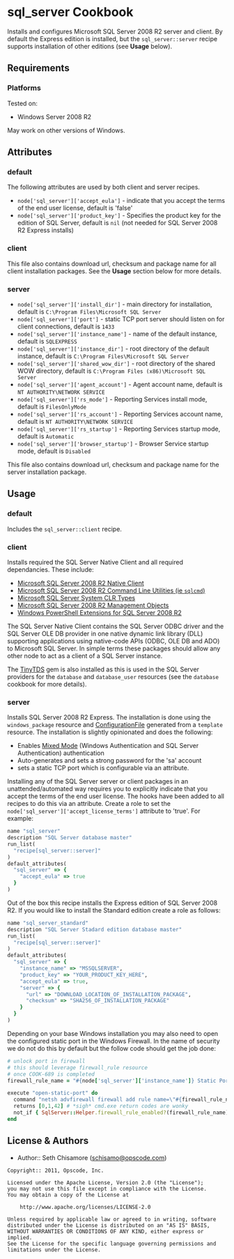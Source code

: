 sql_server Cookbook
===================
Installs and configures Microsoft SQL Server 2008 R2 server and client.  By default the Express edition is installed, but the `sql_server::server` recipe supports installation of other editions (see __Usage__ below).


Requirements
------------
### Platforms
Tested on:
- Windows Server 2008 R2

May work on other versions of Windows.


Attributes
----------
### default
The following attributes are used by both client and server recipes.

* `node['sql_server']['accept_eula']` - indicate that you accept the terms of the end user license, default is 'false'
* `node['sql_server']['product_key']` - Specifies the product key for the edition of SQL Server, default is `nil` (not needed for SQL Server 2008 R2 Express installs)

### client
This file also contains download url, checksum and package name for all client installation packages.  See the __Usage__ section below for more details.

### server
* `node['sql_server']['install_dir']` - main directory for installation, default is `C:\Program Files\Microsoft SQL Server`
* `node['sql_server']['port']` - static TCP port server should listen on for client connections, default is `1433`
* `node['sql_server']['instance_name']` - name of the default instance, default is `SQLEXPRESS`
* `node['sql_server']['instance_dir']` - root directory of the default instance, default is `C:\Program Files\Microsoft SQL Server`
* `node['sql_server']['shared_wow_dir']` - root directory of the shared WOW directory, default is `C:\Program Files (x86)\Microsoft SQL Server`
* `node['sql_server']['agent_account']` - Agent account name, default is `NT AUTHORITY\NETWORK SERVICE`
* `node['sql_server']['rs_mode']` - Reporting Services install mode, default is `FilesOnlyMode`
* `node['sql_server']['rs_account']` - Reporting Services account name, default is `NT AUTHORITY\NETWORK SERVICE`
* `node['sql_server']['rs_startup']` - Reporting Services startup mode, default is `Automatic`
* `node['sql_server']['browser_startup']` - Browser Service startup mode, default is `Disabled`

This file also contains download url, checksum and package name for the server installation package.


Usage
-----
### default
Includes the `sql_server::client` recipe.

### client
Installs required the SQL Server Native Client and all required dependancies. These include:

* [Microsoft SQL Server 2008 R2 Native Client](http://www.microsoft.com/download/en/details.aspx?id=16978#SNAC)
* [Microsoft SQL Server 2008 R2 Command Line Utilities (ie `sqlcmd`)](http://www.microsoft.com/download/en/details.aspx?id=16978#SQLCMD)
* [Microsoft SQL Server System CLR Types](http://www.microsoft.com/download/en/details.aspx?id=16978#SQLSYSCLR)
* [Microsoft SQL Server 2008 R2 Management Objects](http://www.microsoft.com/download/en/details.aspx?id=16978#SMO)
* [Windows PowerShell Extensions for SQL Server 2008 R2](http://www.microsoft.com/download/en/details.aspx?id=16978#PowerShell)

The SQL Server Native Client contains the SQL Server ODBC driver and the SQL Server OLE DB provider in one native dynamic link library (DLL) supporting applications using native-code APIs (ODBC, OLE DB and ADO) to Microsoft SQL Server.  In simple terms these packages should allow any other node to act as a client of a SQL Server instance.

The [TinyTDS](https://github.com/rails-sqlserver/tiny_tds) gem is also installed as this is used in the SQL Server providers for the `database` and `database_user` resources (see the `database` cookbook for more details).

### server
Installs SQL Server 2008 R2 Express.  The installation is done using the `windows_package` resource and [ConfigurationFile](http://msdn.microsoft.com/en-us/library/dd239405.aspx) generated from a `template` resource.  The installation is slightly opinionated and does the following:

* Enables [Mixed Mode](http://msdn.microsoft.com/en-us/library/aa905171\(v=sql.80\).aspx) (Windows Authentication and SQL Server Authentication) authentication
* Auto-generates and sets a strong password for the 'sa' account
* sets a static TCP port which is configurable via an attribute.

Installing any of the SQL Server server or client packages in an unattended/automated way requires you to explicitly indicate that you accept the terms of the end user license. The hooks have been added to all recipes to do this via an attribute.  Create a role to set the `node['sql_server']['accept_license_terms']` attribute to 'true'.  For example:

```ruby
name "sql_server"
description "SQL Server database master"
run_list(
  "recipe[sql_server::server]"
)
default_attributes(
  "sql_server" => {
    "accept_eula" => true
  }
)
```

Out of the box this recipe installs the Express edition of SQL Server 2008 R2.  If you would like to install the Standard edition create a role as follows:

```ruby
name "sql_server_standard"
description "SQL Server Stadard edition database master"
run_list(
  "recipe[sql_server::server]"
)
default_attributes(
  "sql_server" => {
    "instance_name" => "MSSQLSERVER",
    "product_key" => "YOUR_PRODUCT_KEY_HERE",
    "accept_eula" => true,
    "server" => {
      "url" => "DOWNLOAD_LOCATION_OF_INSTALLATION_PACKAGE",
      "checksum" => "SHA256_OF_INSTALLATION_PACKAGE"
    }
  }
)
```

Depending on your base Windows installation you may also need to open the configured static port in the Windows Firewall.  In the name of security we do not do this by default but the follow code should get the job done:

```ruby
# unlock port in firewall
# this should leverage firewall_rule resource
# once COOK-689 is completed
firewall_rule_name = "#{node['sql_server']['instance_name']} Static Port"

execute "open-static-port" do
  command "netsh advfirewall firewall add rule name=\"#{firewall_rule_name}\" dir=in action=allow protocol=TCP localport=#{node['sql_server']['port']}"
  returns [0,1,42] # *sigh* cmd.exe return codes are wonky
  not_if { SqlServer::Helper.firewall_rule_enabled?(firewall_rule_name) }
end
```

License & Authors
-----------------
- Author:: Seth Chisamore (<schisamo@opscode.com>)

```text
Copyright:: 2011, Opscode, Inc.

Licensed under the Apache License, Version 2.0 (the "License");
you may not use this file except in compliance with the License.
You may obtain a copy of the License at

    http://www.apache.org/licenses/LICENSE-2.0

Unless required by applicable law or agreed to in writing, software
distributed under the License is distributed on an "AS IS" BASIS,
WITHOUT WARRANTIES OR CONDITIONS OF ANY KIND, either express or implied.
See the License for the specific language governing permissions and
limitations under the License.
```
